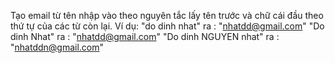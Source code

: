 ﻿Tạo email từ tên nhập vào theo nguyên tắc lấy tên trước và chữ cái đầu theo thứ tự của các từ còn lại.
Ví dụ:
"do dinh nhat" ra : "nhatdd@gmail.com"
"Do dinh         Nhat" ra : "nhatdd@gmail.com"
"Do dinh NGUYEN nhat" ra : "nhatddn@gmail.com"